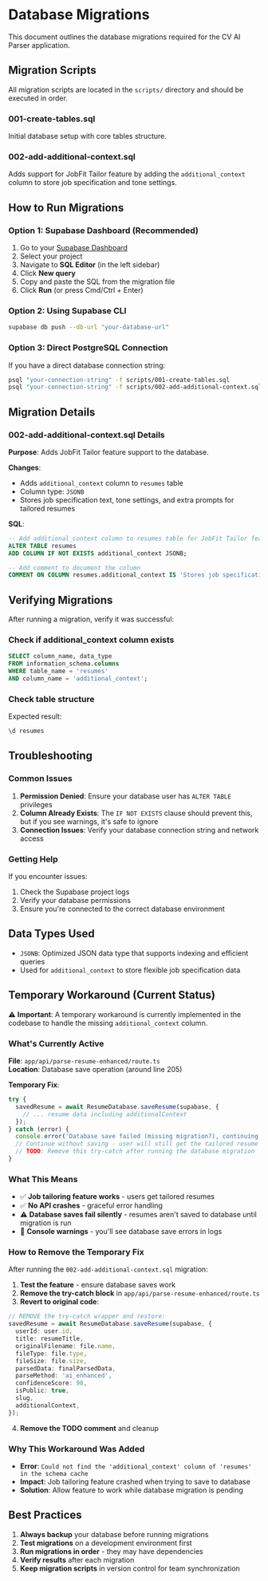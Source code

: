# Database Migrations

This document outlines the database migrations required for the CV AI Parser application.

## Migration Scripts

All migration scripts are located in the `scripts/` directory and should be executed in order.

### 001-create-tables.sql

Initial database setup with core tables structure.

### 002-add-additional-context.sql

Adds support for JobFit Tailor feature by adding the `additional_context` column to store job specification and tone settings.

## How to Run Migrations

### Option 1: Supabase Dashboard (Recommended)

1. Go to your [Supabase Dashboard](https://app.supabase.com)
2. Select your project
3. Navigate to **SQL Editor** (in the left sidebar)
4. Click **New query**
5. Copy and paste the SQL from the migration file
6. Click **Run** (or press Cmd/Ctrl + Enter)

### Option 2: Using Supabase CLI

```bash
supabase db push --db-url "your-database-url"
```

### Option 3: Direct PostgreSQL Connection

If you have a direct database connection string:

```bash
psql "your-connection-string" -f scripts/001-create-tables.sql
psql "your-connection-string" -f scripts/002-add-additional-context.sql
```

## Migration Details

### 002-add-additional-context.sql Details

**Purpose**: Adds JobFit Tailor feature support to the database.

**Changes**:

- Adds `additional_context` column to `resumes` table
- Column type: `JSONB`
- Stores job specification text, tone settings, and extra prompts for tailored resumes

**SQL**:

```sql
-- Add additional_context column to resumes table for JobFit Tailor feature
ALTER TABLE resumes
ADD COLUMN IF NOT EXISTS additional_context JSONB;

-- Add comment to document the column
COMMENT ON COLUMN resumes.additional_context IS 'Stores job specification and tone settings for tailored resumes';
```

## Verifying Migrations

After running a migration, verify it was successful:

### Check if additional_context column exists

```sql
SELECT column_name, data_type 
FROM information_schema.columns 
WHERE table_name = 'resumes' 
AND column_name = 'additional_context';
```

### Check table structure

Expected result:

```sql
\d resumes
```

## Troubleshooting

### Common Issues

1. **Permission Denied**: Ensure your database user has `ALTER TABLE` privileges
2. **Column Already Exists**: The `IF NOT EXISTS` clause should prevent this, but if you see warnings, it's safe to ignore
3. **Connection Issues**: Verify your database connection string and network access

### Getting Help

If you encounter issues:

1. Check the Supabase project logs
2. Verify your database permissions
3. Ensure you're connected to the correct database environment

## Data Types Used

- `JSONB`: Optimized JSON data type that supports indexing and efficient queries
- Used for `additional_context` to store flexible job specification data

## Temporary Workaround (Current Status)

⚠️ **Important**: A temporary workaround is currently implemented in the codebase to handle the missing `additional_context` column.

### What's Currently Active

**File**: `app/api/parse-resume-enhanced/route.ts`  
**Location**: Database save operation (around line 205)

**Temporary Fix**:
```typescript
try {
  savedResume = await ResumeDatabase.saveResume(supabase, {
    // ... resume data including additionalContext
  });
} catch (error) {
  console.error('Database save failed (missing migration?), continuing without save:', error);
  // Continue without saving - user will still get the tailored resume
  // TODO: Remove this try-catch after running the database migration
}
```

### What This Means

- ✅ **Job tailoring feature works** - users get tailored resumes
- ✅ **No API crashes** - graceful error handling
- ⚠️ **Database saves fail silently** - resumes aren't saved to database until migration is run
- 📝 **Console warnings** - you'll see database save errors in logs

### How to Remove the Temporary Fix

After running the `002-add-additional-context.sql` migration:

1. **Test the feature** - ensure database saves work
2. **Remove the try-catch block** in `app/api/parse-resume-enhanced/route.ts`
3. **Revert to original code**:

```typescript
// REMOVE the try-catch wrapper and restore:
savedResume = await ResumeDatabase.saveResume(supabase, {
  userId: user.id,
  title: resumeTitle,
  originalFilename: file.name,
  fileType: file.type,
  fileSize: file.size,
  parsedData: finalParsedData,
  parseMethod: 'ai_enhanced',
  confidenceScore: 98,
  isPublic: true,
  slug,
  additionalContext,
});
```

4. **Remove the TODO comment** and cleanup

### Why This Workaround Was Added

- **Error**: `Could not find the 'additional_context' column of 'resumes' in the schema cache`
- **Impact**: Job tailoring feature crashed when trying to save to database
- **Solution**: Allow feature to work while database migration is pending

## Best Practices

1. **Always backup** your database before running migrations
2. **Test migrations** on a development environment first
3. **Run migrations in order** - they may have dependencies
4. **Verify results** after each migration
5. **Keep migration scripts** in version control for team synchronization
